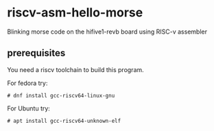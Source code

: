 # riscv-asm-hello-morse
Blinking morse code on the hifive1-revb board using RISC-v assembler


## prerequisites

You need a riscv toolchain to build this program.

For fedora try:

```# dnf install gcc-riscv64-linux-gnu```

For Ubuntu try:

```# apt install gcc-riscv64-unknown-elf```

